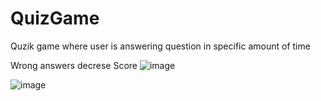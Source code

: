 # QuizGame

Quzik game where user is answering question in specific amount of time

Wrong answers decrese Score
![image](https://github.com/Spinny149/QuizGame/assets/91791583/b32c86be-0349-4956-8abb-4fcf1adfca62)

![image](https://github.com/Spinny149/QuizGame/assets/91791583/1ebafc91-4a5d-46e6-9919-edbfed42c4f1)
